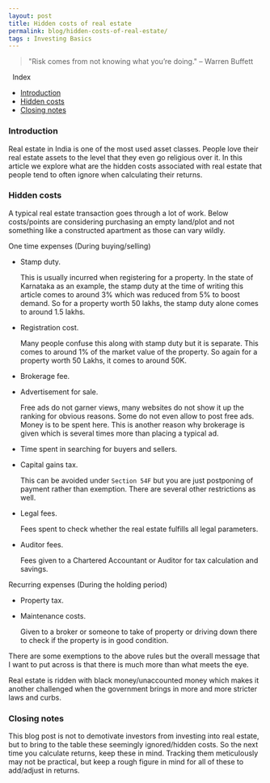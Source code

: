 ```yaml
---
layout: post
title: Hidden costs of real estate
permalink: blog/hidden-costs-of-real-estate/
tags : Investing Basics
---
```


> <i class="fas fa-building fa-lg"></i>
> 
> "Risk comes from not knowing what you’re doing." – Warren Buffett

<i class="fa fa-list-ul fa-lg">&nbsp;</i> Index

- [Introduction](#Introduction)
- [Hidden costs](#HiddenCosts)
- [Closing notes](#ClosingNotes)

<h3><b><a name = "Introduction" class="inter-header">Introduction</a></b></h3>

Real estate in India is one of the most used asset classes. People love their real estate assets to the level that they even go religious over it. In this article we explore what are the hidden costs associated with real estate that people tend to often ignore when calculating their returns.

<h3><b><a name = "HiddenCosts" class="inter-header">Hidden costs</a></b></h3>

A typical real estate transaction goes through a lot of work. Below costs/points are considering purchasing an empty land/plot and not something like a constructed apartment as those can vary wildly.

One time expenses (During buying/selling)

- Stamp duty. 

  This is usually incurred when registering for a property. In the state of Karnataka as an example, the stamp duty at the time of writing this article comes to around 3% which was reduced from 5% to boost demand. So for a property worth 50 lakhs, the stamp duty alone comes to around 1.5 lakhs.

- Registration cost.
  
  Many people confuse this along with stamp duty but it is separate. This comes to around 1% of the market value of the property. So again for a property worth 50 Lakhs, it comes to around 50K.    

- Brokerage fee.

- Advertisement for sale.

  Free ads do not garner views, many websites do not show it up the ranking for obvious reasons. Some do not even allow to post free ads. Money is to be spent here. This is another reason why brokerage is given which is several times more than placing a typical ad.

- Time spent in searching for buyers and sellers.

- Capital gains tax.

  This can be avoided under `Section 54F` but you are just postponing of payment rather than exemption. There are several other restrictions as well.

- Legal fees.
  
  Fees spent to check whether the real estate fulfills all legal parameters.

- Auditor fees.

  Fees given to a Chartered Accountant or Auditor for tax calculation and savings.

Recurring expenses (During the holding period)

- Property tax.

- Maintenance costs.
 
  Given to a broker or someone to take of property or driving down there to check if the property is in good condition. 

There are some exemptions to the above rules but the overall message that I want to put across is that there is much more than what meets the eye.

Real estate is ridden with black money/unaccounted money which makes it another challenged when the government brings in more and more stricter laws and curbs. 

<h3><b><a name = "ClosingNotes" class="inter-header">Closing notes</a></b></h3>

This blog post is not to demotivate investors from investing into real estate, but to bring to the table these seemingly ignored/hidden costs. So the next time you calculate returns, keep these in mind. Tracking them meticulously may not be practical, but keep a rough figure in mind for all of these to add/adjust in returns. 
